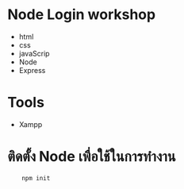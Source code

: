 # Node Login workshop

- html
- css
- javaScrip 
- Node
- Express

# Tools
- Xampp

# ติดตั้ง Node เพื่อใช้ในการทำงาน

```node
    npm init

```
